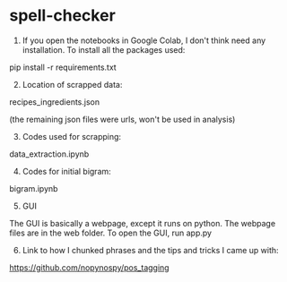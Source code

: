 # spell-checker

1. If you open the notebooks in Google Colab, I don't think need any installation. To install all the packages used:

pip install -r requirements.txt

2. Location of scrapped data:

recipes_ingredients.json

(the remaining json files were urls, won't be used in analysis)

3. Codes used for scrapping:

data_extraction.ipynb

4. Codes for initial bigram:

bigram.ipynb

5. GUI

The GUI is basically a webpage, except it runs on python. The webpage files are in the web folder. To open the GUI, run app.py

6. Link to how I chunked phrases and the tips and tricks I came up with:

https://github.com/nopynospy/pos_tagging
